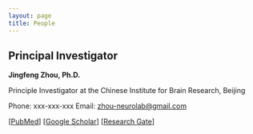 ```yaml
---
layout: page
title: People
---
```

## Principal Investigator

**Jingfeng Zhou, Ph.D.**

Principle Investigator at the Chinese Institute for Brain Research, Beijing

Phone: xxx-xxx-xxx
Email: zhou-neurolab@gmail.com



[[PubMed](https://www.ncbi.nlm.nih.gov/myncbi/1-AMNoyoc62Qs/bibliography/public/?sortby=pubDate&sdirection=descending)] [[Google Scholar](https://scholar.google.com/citations?user=ZQD-fmcAAAAJ)] [[Research Gate](https://www.researchgate.net/profile/Jingfeng-Zhou)]
